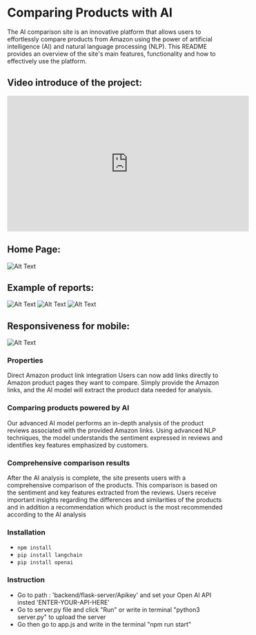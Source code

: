 # Comparing Products with AI

The AI comparison site is an innovative platform that allows users to effortlessly compare products from Amazon using the power of artificial intelligence (AI) and natural language processing (NLP). This README provides an overview of the site's main features, functionality and how to effectively use the platform.

## Video introduce of the project:
<iframe width="560" height="315" src="https://www.youtube.com/embed/Damig8zPn9w" frameborder="0" allowfullscreen></iframe>


## Home Page:
![Alt Text](https://user-images.githubusercontent.com/114755882/260424088-1604f430-e08f-4b5c-9bda-4c9b6a1808c5.png)


## Example of reports:
![Alt Text](https://user-images.githubusercontent.com/114755882/260425357-800ff69c-0333-44c8-967a-70dc0ce50b80.png)
![Alt Text](https://user-images.githubusercontent.com/114755882/260425645-55f6dfd8-a48e-4903-b14c-11fcfaf35d2d.png)
![Alt Text](https://user-images.githubusercontent.com/114755882/260425657-9d49124e-43be-4824-b802-e13e74532bfa.png)

## Responsiveness for mobile:
![Alt Text](https://user-images.githubusercontent.com/114755882/260426409-8b692d21-096c-4a00-bb1b-7be27d43e91c.jpg)

### Properties
Direct Amazon product link integration
Users can now add links directly to Amazon product pages they want to compare. Simply provide the Amazon links, and the AI model will extract the product data needed for analysis.

### Comparing products powered by AI
Our advanced AI model performs an in-depth analysis of the product reviews associated with the provided Amazon links. Using advanced NLP techniques, the model understands the sentiment expressed in reviews and identifies key features emphasized by customers.

### Comprehensive comparison results
After the AI analysis is complete, the site presents users with a comprehensive comparison of the products. This comparison is based on the sentiment and key features extracted from the reviews. Users receive important insights regarding the differences and similarities of the products and in addition a recommendation which product is the most recommended according to the AI analysis

### Installation
- `npm install`
- `pip install langchain`
- `pip install openai`

### Instruction
- Go to path : 'backend/flask-server/Apikey' and set your Open AI API insted 'ENTER-YOUR-API-HERE' 
- Go to server.py file and click "Run" or write in terminal "python3 server.py" to upload the server 
- Go then go to app.js and write in the terminal "npm run start"


